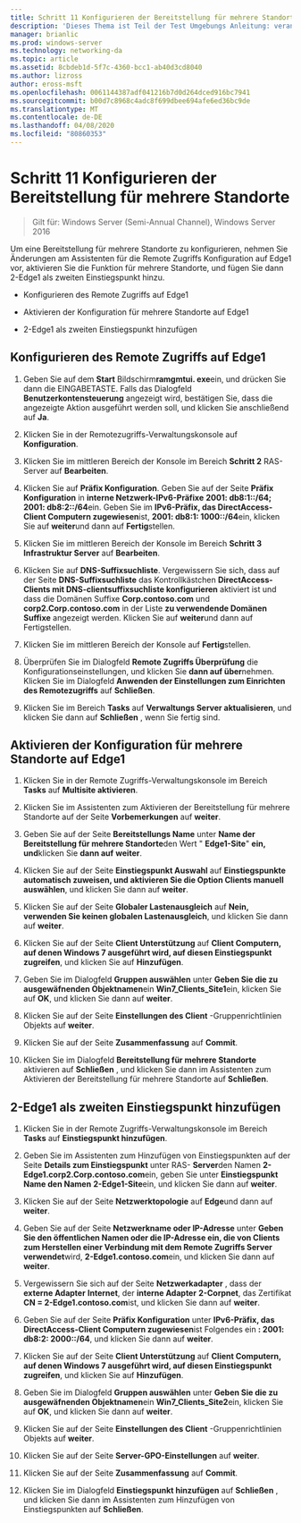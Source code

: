 ```yaml
---
title: Schritt 11 Konfigurieren der Bereitstellung für mehrere Standorte
description: 'Dieses Thema ist Teil der Test Umgebungs Anleitung: veranschaulichen einer DirectAccess-Bereitstellung für mehrere Standorte für Windows Server 2016'
manager: brianlic
ms.prod: windows-server
ms.technology: networking-da
ms.topic: article
ms.assetid: 8cbdeb1d-5f7c-4360-bcc1-ab40d3cd8040
ms.author: lizross
author: eross-msft
ms.openlocfilehash: 0061144387adf041216b7d0d264dced916bc7941
ms.sourcegitcommit: b00d7c8968c4adc8f699dbee694afe6ed36bc9de
ms.translationtype: MT
ms.contentlocale: de-DE
ms.lasthandoff: 04/08/2020
ms.locfileid: "80860353"
---
```

# <a name="step-11-configure-the-multisite-deployment"></a>Schritt 11 Konfigurieren der Bereitstellung für mehrere Standorte

>Gilt für: Windows Server (Semi-Annual Channel), Windows Server 2016

Um eine Bereitstellung für mehrere Standorte zu konfigurieren, nehmen Sie Änderungen am Assistenten für die Remote Zugriffs Konfiguration auf Edge1 vor, aktivieren Sie die Funktion für mehrere Standorte, und fügen Sie dann 2-Edge1 als zweiten Einstiegspunkt hinzu.  
  
- Konfigurieren des Remote Zugriffs auf Edge1  
  
- Aktivieren der Konfiguration für mehrere Standorte auf Edge1  
  
- 2-Edge1 als zweiten Einstiegspunkt hinzufügen  
  
## <a name="configure-remote-access-on-edge1"></a><a name="configDA"></a>Konfigurieren des Remote Zugriffs auf Edge1  
  
1.  Geben Sie auf dem **Start** Bildschirm**ramgmtui. exe**ein, und drücken Sie dann die EINGABETASTE. Falls das Dialogfeld **Benutzerkontensteuerung** angezeigt wird, bestätigen Sie, dass die angezeigte Aktion ausgeführt werden soll, und klicken Sie anschließend auf **Ja**.  
  
2.  Klicken Sie in der Remotezugriffs-Verwaltungskonsole auf **Konfiguration**.  
  
3.  Klicken Sie im mittleren Bereich der Konsole im Bereich **Schritt 2** RAS-Server auf **Bearbeiten**.  
  
4.  Klicken Sie auf **Präfix Konfiguration**. Geben Sie auf der Seite **Präfix Konfiguration** in **interne Netzwerk-IPv6-Präfixe** **2001: db8:1::/64; 2001: db8:2::/64**ein. Geben Sie im **IPv6-Präfix, das DirectAccess-Client Computern zugewiesen**ist, **2001: db8:1: 1000::/64**ein, klicken Sie auf **weiter**und dann auf **Fertig**stellen.  
  
5.  Klicken Sie im mittleren Bereich der Konsole im Bereich **Schritt 3 Infrastruktur Server** auf **Bearbeiten**.  
  
6.  Klicken Sie auf **DNS-Suffixsuchliste**. Vergewissern Sie sich, dass auf der Seite **DNS-Suffixsuchliste** das Kontrollkästchen **DirectAccess-Clients mit DNS-clientsuffixsuchliste konfigurieren** aktiviert ist und dass die Domänen Suffixe **Corp.contoso.com** und **corp2.Corp.contoso.com** in der Liste **zu verwendende Domänen Suffixe** angezeigt werden. Klicken Sie auf **weiter**und dann auf Fertigstellen.  
  
7.  Klicken Sie im mittleren Bereich der Konsole auf **Fertig**stellen.  
  
8.  Überprüfen Sie im Dialogfeld **Remote Zugriffs Überprüfung** die Konfigurationseinstellungen, und klicken Sie **dann auf über**nehmen. Klicken Sie im Dialogfeld **Anwenden der Einstellungen zum Einrichten des Remotezugriffs** auf **Schließen**.  
  
9. Klicken Sie im Bereich **Tasks** auf **Verwaltungs Server aktualisieren**, und klicken Sie dann auf **Schließen** , wenn Sie fertig sind.  
  
## <a name="enable-multisite-configuration-on-edge1"></a><a name="EnabledMultisite"></a>Aktivieren der Konfiguration für mehrere Standorte auf Edge1  
  
1.  Klicken Sie in der Remote Zugriffs-Verwaltungskonsole im Bereich **Tasks** auf **Multisite aktivieren**.  
  
2.  Klicken Sie im Assistenten zum Aktivieren der Bereitstellung für mehrere Standorte auf der Seite **Vorbemerkungen** auf **weiter**.  
  
3.  Geben Sie auf der Seite **Bereitstellungs Name** unter **Name der Bereitstellung für mehrere Standorte**den Wert " **Edge1-Site**" **ein, und**klicken Sie **dann auf** **weiter**.  
  
4.  Klicken Sie auf der Seite **Einstiegspunkt Auswahl** auf **Einstiegspunkte automatisch zuweisen, und aktivieren Sie die Option Clients manuell auswählen**, und klicken Sie dann auf **weiter**.  
  
5.  Klicken Sie auf der Seite **Globaler Lastenausgleich** auf **Nein, verwenden Sie keinen globalen Lastenausgleich**, und klicken Sie dann auf **weiter**.  
  
6.  Klicken Sie auf der Seite **Client Unterstützung** auf **Client Computern, auf denen Windows 7 ausgeführt wird, auf diesen Einstiegspunkt zugreifen**, und klicken Sie auf **Hinzufügen**.  
  
7.  Geben Sie im Dialogfeld **Gruppen auswählen** unter **Geben Sie die zu ausgewäfnenden Objektnamen**ein **Win7_Clients_Site1**ein, klicken Sie auf **OK**, und klicken Sie dann auf **weiter**.  
  
8.  Klicken Sie auf der Seite **Einstellungen des Client** -Gruppenrichtlinien Objekts auf **weiter**.  
  
9. Klicken Sie auf der Seite **Zusammenfassung** auf **Commit**.  
  
10. Klicken Sie im Dialogfeld **Bereitstellung für mehrere Standorte** aktivieren auf **Schließen** , und klicken Sie dann im Assistenten zum Aktivieren der Bereitstellung für mehrere Standorte auf **Schließen**.  
  
## <a name="add-2-edge1-as-a-second-entry-point"></a><a name="AddEP"></a>2-Edge1 als zweiten Einstiegspunkt hinzufügen  
  
1.  Klicken Sie in der Remote Zugriffs-Verwaltungskonsole im Bereich **Tasks** auf **Einstiegspunkt hinzufügen**.  
  
2.  Geben Sie im Assistenten zum Hinzufügen von Einstiegspunkten auf der Seite **Details zum Einstiegspunkt** unter RAS- **Server**den Namen **2-Edge1.corp2.Corp.contoso.com**ein, geben Sie unter **Einstiegspunkt Name den Namen** **2-Edge1-Site**ein, und klicken Sie dann auf **weiter**.  
  
3.  Klicken Sie auf der Seite **Netzwerktopologie** auf **Edge**und dann auf **weiter**.  
  
4.  Geben Sie auf der Seite **Netzwerkname oder IP-Adresse** unter **Geben Sie den öffentlichen Namen oder die IP-Adresse ein, die von Clients zum Herstellen einer Verbindung mit dem Remote Zugriffs Server verwendet**wird, **2-Edge1.contoso.com**ein, und klicken Sie dann auf **weiter**.  
  
5.  Vergewissern Sie sich auf der Seite **Netzwerkadapter** , dass der **externe Adapter** **Internet**, der **interne Adapter** **2-Corpnet**, das Zertifikat **CN = 2-Edge1.contoso.com**ist, und klicken Sie dann auf **weiter**.  
  
6.  Geben Sie auf der Seite **Präfix Konfiguration** unter **IPv6-Präfix, das DirectAccess-Client Computern zugewiesen**ist Folgendes ein **: 2001: db8:2: 2000::/64**, und klicken Sie dann auf **weiter**.  
  
7.  Klicken Sie auf der Seite **Client Unterstützung** auf **Client Computern, auf denen Windows 7 ausgeführt wird, auf diesen Einstiegspunkt zugreifen**, und klicken Sie auf **Hinzufügen**.  
  
8.  Geben Sie im Dialogfeld **Gruppen auswählen** unter **Geben Sie die zu ausgewäfnenden Objektnamen**ein **Win7_Clients_Site2**ein, klicken Sie auf **OK**, und klicken Sie dann auf **weiter**.  
  
9. Klicken Sie auf der Seite **Einstellungen des Client** -Gruppenrichtlinien Objekts auf **weiter**.  
  
10. Klicken Sie auf der Seite **Server-GPO-Einstellungen** auf **weiter**.  
  
11. Klicken Sie auf der Seite **Zusammenfassung** auf **Commit**.  
  
12. Klicken Sie im Dialogfeld **Einstiegspunkt hinzufügen** auf **Schließen** , und klicken Sie dann im Assistenten zum Hinzufügen von Einstiegspunkten auf **Schließen**.  
  


